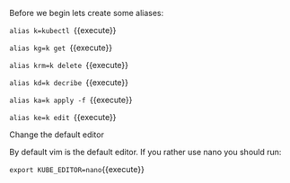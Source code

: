 
Before we begin lets create some aliases:

`alias k=kubectl `{{execute}}

`alias kg=k get `{{execute}}

`alias krm=k delete `{{execute}}

`alias kd=k decribe `{{execute}}

`alias ka=k apply -f `{{execute}}

`alias ke=k edit `{{execute}}


Change the default editor

By default vim is the default editor. If you rather use nano you should run:

`export KUBE_EDITOR=nano`{{execute}}
